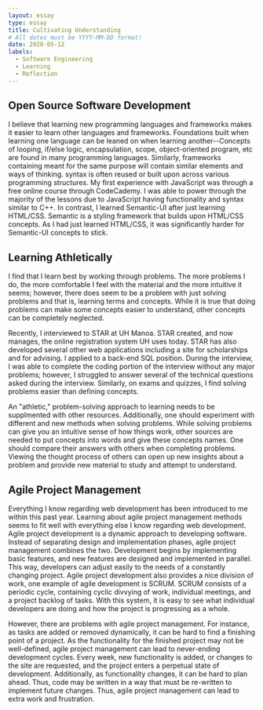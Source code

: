 ```yaml
---
layout: essay
type: essay
title: Cultivating Understanding
# All dates must be YYYY-MM-DD format!
date: 2020-05-12
labels:
  - Software Engineering
  - Learning
  - Reflection
---
```


## Open Source Software Development
I believe that learning new programming languages and frameworks makes it easier to learn other languages and frameworks. Foundations built when learning one language can be leaned on when learning another--Concepts of looping, if/else logic, encapsulation, scope, object-oriented program, etc are found in many programming languages. Similarly, frameworks containing meant for the same purpose will contain similar elements and ways of thinking. syntax is often reused or built upon across various programming structures. My first experience with JavaScript was through a free online course through CodeCademy. I was able to power through the majority of the lessons due to JavaScript having functionality and syntax similar to C++. In contrast, I learned Semantic-UI after just learning HTML/CSS. Semantic is a styling framework that builds upon HTML/CSS concepts. As I had just learned HTML/CSS, it was significantly harder for Semantic-UI concepts to stick.

## Learning Athletically
I find that I learn best by working through problems. The more problems I do, the more comfortable I feel with the material and the more intuitive it seems; however, there does seem to be a problem with just solving problems and that is, learning terms and concepts. While it is true that doing problems can make some concepts easier to understand, other concepts can be completely neglected. 

Recently, I interviewed to STAR at UH Manoa. STAR created, and now manages, the online registration system UH uses today. STAR has also developed several other web applications including a site for scholarships and for advising. I applied to a back-end SQL position. During the interview, I was able to complete the coding portion of the interview without any major problems; however, I struggled to answer several of the technical questions asked during the interview. Similarly, on exams and quizzes, I find solving problems easier than defining concepts.

An "athletic," problem-solving approach to learning needs to be supplmented with other resources. Additionally, one should experiment with different and new methods when solving problems. While solving problems can give you an intuitive sense of how things work, other sources are needed to put concepts into words and give these concepts names. One should compare their answers with others when completing problems. Viewing the thought process of others can open up new insights about a problem and provide new material to study and attempt to understand.

## Agile Project Management
Everything I know regarding web development has been introduced to me within this past year. Learning about agile project management methods seems to fit well with everything else I know regarding web development. Agile project development is a dynamic approach to developing software. Instead of separating design and implementation phases, agile project management combines the two. Development begins by implementing basic features, and new features are designed and implemented in parallel. This way, developers can adjust easily to the needs of a constantly changing project. Agile project development also provides a nice division of work, one example of agile development is SCRUM. SCRUM consists of a periodic cycle, containing cyclic divvying of work, individual meetings, and a project backlog of tasks. With this system, it is easy to see what individual developers are doing and how the project is progressing as a whole.

However, there are problems with agile project management. For instance, as tasks are added or removed dynamically, it can be hard to find a finishing point of a project. As the functionality for the finished project may not be well-defined, agile project management can lead to never-ending development cycles. Every week, new functionality is added, or changes to the site are requested, and the project enters a perpetual state of development. Additionally, as functionality changes, it can be hard to plan ahead. Thus, code may be written in a way that must be re-written to implement future changes. Thus, agile project management can lead to extra work and frustration.